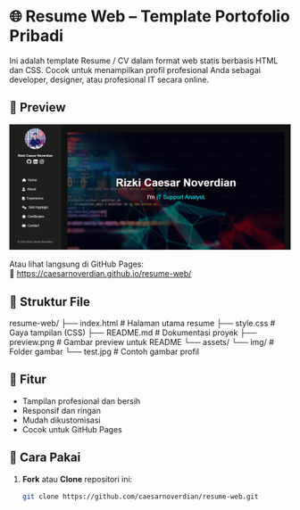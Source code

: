 # 🌐 Resume Web – Template Portofolio Pribadi

Ini adalah template Resume / CV dalam format web statis berbasis HTML dan CSS. Cocok untuk menampilkan profil profesional Anda sebagai developer, designer, atau profesional IT secara online.

## 📸 Preview
![Resume Web Preview](./resumercn.PNG)

Atau lihat langsung di GitHub Pages:  
🔗 https://caesarnoverdian.github.io/resume-web/

## 📁 Struktur File
resume-web/
├── index.html # Halaman utama resume
├── style.css # Gaya tampilan (CSS)
├── README.md # Dokumentasi proyek
├── preview.png # Gambar preview untuk README
└── assets/
└── img/ # Folder gambar
└── test.jpg # Contoh gambar profil

## 📄 Fitur

- Tampilan profesional dan bersih
- Responsif dan ringan
- Mudah dikustomisasi
- Cocok untuk GitHub Pages

## 🚀 Cara Pakai

1. **Fork** atau **Clone** repositori ini:
   ```bash
   git clone https://github.com/caesarnoverdian/resume-web.git
